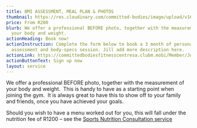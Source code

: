 ```yaml
---
title: BMI ASSESSMENT, MEAL PLAN & PHOTOS
thumbnail: https://res.cloudinary.com/committed-bodies/image/upload/v1642508688/services/BMI-CommittedBodies-gym-benoni-scaled.png
price: From R200
blurb: We offer a professional BEFORE photo, together with the measurement of
  your body and weight.
actionHeading: Book now!
actionInstruction: Complete the form below to book a 3 month of personal
  assessment and body-specs session. Jill add more description here.
actionLink: https://committedbodiesfitnesscentresa.clubm.mobi/Member/Joining.mvc?mtid=72655&joinAsNew=True
actionButtonText: Sign up now
layout: service
---
```

We offer a professional BEFORE photo, together with the measurement of your body and weight.  This is handy to have as a starting point when joining the gym.  It is always great to have this to show off to your family and friends, once you have achieved your goals.

Should you wish to have a menu worked out for you, this will fall under the nutrition fee of R1200 – see the [Sports Nutrition Consultation service](https://committedbodies.co.za/services/nutrition-consultation/)